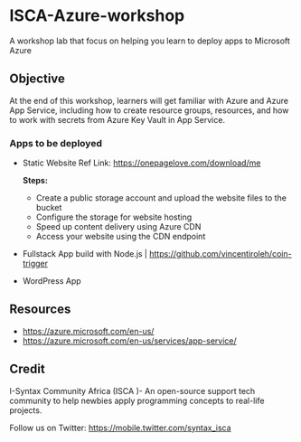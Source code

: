 # ISCA-Azure-workshop

A workshop lab that focus on helping you learn to deploy apps to Microsoft Azure

## Objective

At the end of this workshop, learners will get familiar with Azure and Azure App Service, including how to create resource groups, resources, and how to work with secrets from Azure Key Vault in App Service.

### Apps to be deployed

- Static Website
    Ref Link: https://onepagelove.com/download/me

    **Steps:**

    - Create a public storage account and upload the website files to the bucket
    - Configure the storage for website hosting
    - Speed up content delivery using Azure CDN
    - Access your website using the CDN endpoint

- Fullstack App build with Node.js | https://github.com/vincentiroleh/coin-trigger


- WordPress App

## Resources

- https://azure.microsoft.com/en-us/
- https://azure.microsoft.com/en-us/services/app-service/

## Credit 

I-Syntax Community Africa (ISCA )- An open-source support tech community to help newbies apply programming concepts to real-life projects.

Follow us on Twitter:
https://mobile.twitter.com/syntax_isca